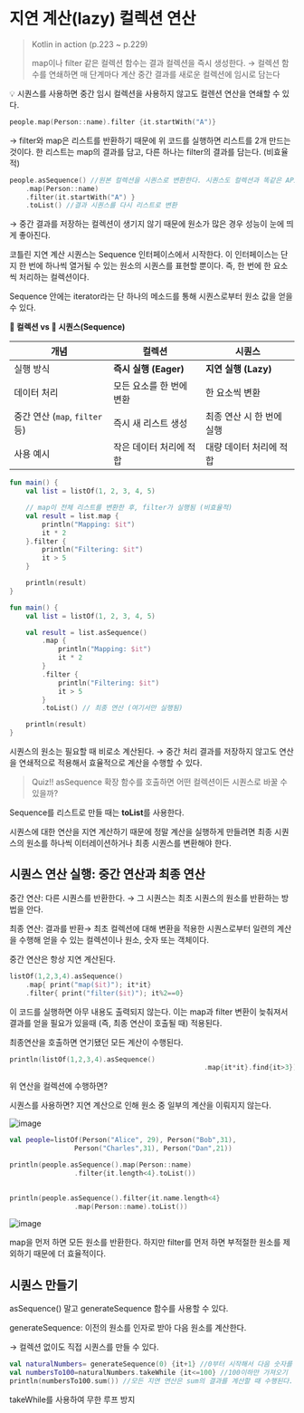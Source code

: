 # 지연 계산(lazy) 컬렉션 연산

> Kotlin in action (p.223 ~ p.229)
>
> map이나 filter 같은 컬렉션 함수는 결과 컬렉션을 즉시 생성한다. → 컬렉션 함수를 연쇄하면 매 단계마다 계산 중간 결과를 새로운 컬렉션에 임시로 담는다

💡 시퀀스를 사용하면 중간 임시 컬렉션을 사용하지 않고도 컬렌션 연산을 연쇄할 수 있다. 

```kotlin
people.map(Person::name).filter {it.startWith("A")}
```

→ filter와 map은 리스트를 반환하기 때문에 위 코드를 실행하면 리스트를 2개 만드는 것이다. 한 리스트는 map의 결과를 담고, 다른 하나는 filter의 결과를 담는다.  (비효율적)

```kotlin
people.asSequence() //원본 컬렉션을 시퀀스로 변환한다. 시퀀스도 컬렉션과 똑같은 API 제공 
	.map(Person::name) 
	.filter(it.startWith("A") }
	.toList() //결과 시퀀스를 다시 리스트로 변환 
```

→ 중간 결과를 저장하는 컬렉션이 생기지 않기 때문에 원소가 많은 경우 성능이 눈에 띄게 좋아진다. 

코틀린 지연 계산 시퀀스는 Sequence 인터페이스에서 시작한다. 이 인터페이스는 단지 한 번에 하나씩 열거될 수 있는 원소의 시퀀스를 표현할 뿐이다.  즉, 한 번에 한 요소씩 처리하는 컬렉션이다. 

Sequence 안에는 iterator라는 단 하나의 메소드를 통해 시퀀스로부터 원소 값을 얻을 수 있다. 

**🚗 컬렉션 vs 🚶 시퀀스(Sequence)**

| 개념 | 컬렉션  | 시퀀스  |
| --- | --- | --- |
| 실행 방식 | **즉시 실행 (Eager)** | **지연 실행 (Lazy)** |
| 데이터 처리 | 모든 요소를 한 번에 변환 | 한 요소씩 변환 |
| 중간 연산 (`map`, `filter` 등) | 즉시 새 리스트 생성 | 최종 연산 시 한 번에 실행 |
| 사용 예시 | 작은 데이터 처리에 적합 | 대량 데이터 처리에 적합 |

```kotlin
fun main() {
    val list = listOf(1, 2, 3, 4, 5)

    // map이 전체 리스트를 변환한 후, filter가 실행됨 (비효율적)
    val result = list.map { 
        println("Mapping: $it")
        it * 2 
    }.filter { 
        println("Filtering: $it")
        it > 5 
    }

    println(result) 
}

```

```kotlin
fun main() {
    val list = listOf(1, 2, 3, 4, 5)

    val result = list.asSequence()
        .map { 
            println("Mapping: $it")
            it * 2 
        }
        .filter { 
            println("Filtering: $it")
            it > 5 
        }
        .toList() // 최종 연산 (여기서만 실행됨)

    println(result)
}

```

시퀀스의 원소는 필요할 때 비로소 계산된다. → 중간 처리 결과를 저장하지 않고도 연산을 연쇄적으로 적용해서 효율적으로 계산을 수행할 수 있다. 

> Quiz!!
asSequence 확장 함수를 호출하면 어떤 컬렉션이든 시퀀스로 바꿀 수 있을까?
> 

Sequence를 리스트로 만들 때는 **toList**를 사용한다. 

시퀀스에 대한 연산을 지연 계산하기 때문에 정말 계산을 실행하게 만들려면 최종 시퀀스의 원소를 하나씩 이터레이션하거나 최종 시퀀스를 변환해야 한다. 

## 시퀀스 연산 실행: 중간 연산과 최종 연산

중간 연산: 다른 시퀀스를 반환한다. → 그 시퀀스는 최초 시퀀스의 원소를 반환하는 방법을 안다. 

최종 연산: 결과를 반환→ 최초 컬렉션에 대해 변환을 적용한 시퀀스로부터 일련의 계산을 수행해 얻을 수 있는 컬렉션이나 원소, 숫자 또는 객체이다. 

중간 연산은 항상 지연 계산된다.

```kotlin
listOf(1,2,3,4).asSequence()
	.map{ print("map($it)"); it*it}
	.filter{ print("filter($it)"); it%2==0}
```

이 코드를 실행하면 아무 내용도 출력되지 않는다. 이는 map과 filter 변환이 늦춰져서 결과를 얻을 필요가 있을때 (즉, 최종 연산이 호출될 때) 적용된다. 

최종연산을 호출하면 연기됐던 모든 계산이 수행된다.  

```kotlin
println(listOf(1,2,3,4).asSequence()
												.map{it*it}.find{it>3})
```

위 연산을 컬렉션에 수행하면? 

시퀀스를 사용하면?  지연 계산으로 인해 원소 중 일부의 계산을 이뤄지지 않는다. 

![image](https://github.com/user-attachments/assets/2b93b589-8fcf-4b37-93dd-004e1f5cddf0)


```kotlin
val people=listOf(Person("Alice", 29), Person("Bob",31), 
				Person("Charles",31), Person("Dan",21))

println(people.asSequence().map(Person::name)
				.filter{it.length<4}.toList())
				

println(people.asSequence().filter{it.name.length<4}
				.map(Person::name).toList())

```
![image](https://github.com/user-attachments/assets/8d454f99-74f9-42ac-b04b-7325189e8b12)


map을 먼저 하면 모든 원소를 반환한다. 하지만 filter를 먼저 하면 부적절한 원소를 제외하기 때문에 더 효율적이다. 

## 시퀀스 만들기

asSequence() 말고 generateSequence 함수를 사용할 수 있다. 

generateSequence: 이전의 원소를 인자로 받아 다음 원소를 계산한다. 

→ 컬렉션 없이도 직접 시퀀스를 만들 수 있다. 

```kotlin
val naturalNumbers= generateSequence(0) {it+1} //0부터 시작해서 다음 숫자를 계속 생성하는 시퀀스
val numbersTo100=naturalNumbers.takeWhile {it<=100} //100이하만 가져오기 
println(numbersTo100.sum()) //모든 지연 연산은 sum의 결과를 계산할 때 수행된다. 
```

takeWhile를 사용하여 무한 루프 방지

